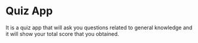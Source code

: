 # Quiz App

It is a quiz app that will ask you questions related to general knowledge and it will show your total score that you obtained.